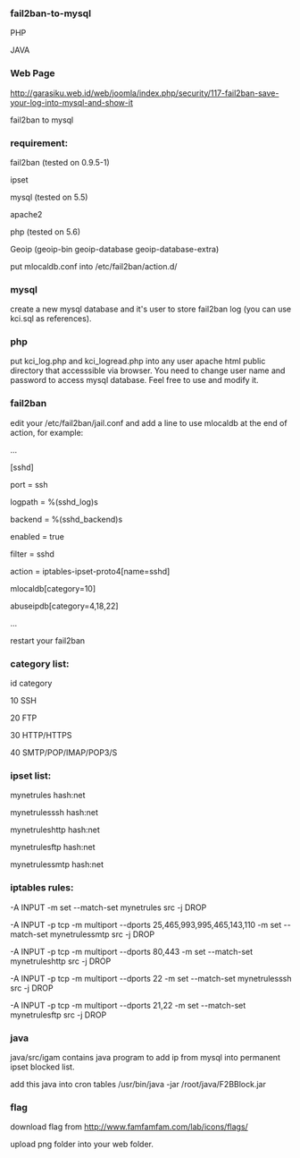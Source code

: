 ### fail2ban-to-mysql
PHP

JAVA

### Web Page
http://garasiku.web.id/web/joomla/index.php/security/117-fail2ban-save-your-log-into-mysql-and-show-it 

fail2ban to mysql

### requirement:
fail2ban (tested on 0.9.5-1)

ipset

mysql (tested on 5.5)

apache2

php (tested on 5.6)

Geoip (geoip-bin geoip-database geoip-database-extra)

put mlocaldb.conf into /etc/fail2ban/action.d/

### mysql
create a new mysql database and it's user to store fail2ban log (you can use kci.sql as references).

### php 
put kci_log.php and kci_logread.php into any user apache html public directory that accesssible via browser. You need to change user name and password to access mysql database. Feel free to use and modify it.

### fail2ban
edit your /etc/fail2ban/jail.conf and add a line to use mlocaldb at the end of action, for example:

...

[sshd]

port = ssh

logpath = %(sshd_log)s

backend = %(sshd_backend)s

enabled = true

filter = sshd

action = iptables-ipset-proto4[name=sshd]

mlocaldb[category=10]

abuseipdb[category=4,18,22]

...

restart your fail2ban

### category list:
id category

10 SSH

20 FTP

30 HTTP/HTTPS

40 SMTP/POP/IMAP/POP3/S

### ipset list:
mynetrules hash:net

mynetrulesssh hash:net

mynetruleshttp hash:net

mynetrulesftp hash:net

mynetrulessmtp hash:net

### iptables rules:
-A INPUT -m set --match-set mynetrules src -j DROP

-A INPUT -p tcp -m multiport --dports 25,465,993,995,465,143,110 -m set --match-set mynetrulessmtp src -j DROP

-A INPUT -p tcp -m multiport --dports 80,443 -m set --match-set mynetruleshttp src -j DROP

-A INPUT -p tcp -m multiport --dports 22 -m set --match-set mynetrulesssh src -j DROP

-A INPUT -p tcp -m multiport --dports 21,22 -m set --match-set mynetrulesftp src -j DROP

### java
java/src/igam contains java program to add ip from mysql into permanent ipset blocked list.

add this java into cron tables /usr/bin/java -jar /root/java/F2BBlock.jar

### flag
download flag from http://www.famfamfam.com/lab/icons/flags/ 

upload png folder into your web folder.
